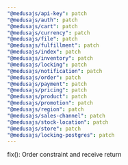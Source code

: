 ```yaml
---
"@medusajs/api-key": patch
"@medusajs/auth": patch
"@medusajs/cart": patch
"@medusajs/currency": patch
"@medusajs/file": patch
"@medusajs/fulfillment": patch
"@medusajs/index": patch
"@medusajs/inventory": patch
"@medusajs/locking": patch
"@medusajs/notification": patch
"@medusajs/order": patch
"@medusajs/payment": patch
"@medusajs/pricing": patch
"@medusajs/product": patch
"@medusajs/promotion": patch
"@medusajs/region": patch
"@medusajs/sales-channel": patch
"@medusajs/stock-location": patch
"@medusajs/store": patch
"@medusajs/locking-postgres": patch
---
```


fix(): Order constraint and receive return
